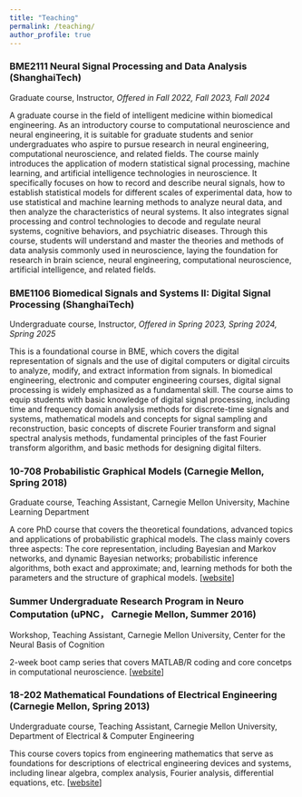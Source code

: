 ```yaml
---
title: "Teaching"
permalink: /teaching/
author_profile: true
---
```



### BME2111 Neural Signal Processing and Data Analysis (ShanghaiTech)
Graduate course, Instructor, *Offered in Fall 2022, Fall 2023, Fall 2024*

A graduate course in the field of intelligent medicine within biomedical engineering. As an introductory course to computational neuroscience and neural engineering, it is suitable for graduate students and senior undergraduates who aspire to pursue research in neural engineering, computational neuroscience, and related fields. The course mainly introduces the application of modern statistical signal processing, machine learning, and artificial intelligence technologies in neuroscience. It specifically focuses on how to record and describe neural signals, how to establish statistical models for different scales of experimental data, how to use statistical and machine learning methods to analyze neural data, and then analyze the characteristics of neural systems. It also integrates signal processing and control technologies to decode and regulate neural systems, cognitive behaviors, and psychiatric diseases. Through this course, students will understand and master the theories and methods of data analysis commonly used in neuroscience, laying the foundation for research in brain science, neural engineering, computational neuroscience, artificial intelligence, and related fields.


### BME1106 Biomedical Signals and Systems II: Digital Signal Processing (ShanghaiTech)
Undergraduate course, Instructor, *Offered in Spring 2023, Spring 2024, Spring 2025*

This is a foundational course in BME, which covers the digital representation of signals and the use of digital computers or digital circuits to analyze, modify, and extract information from signals. In biomedical engineering, electronic and computer engineering courses, digital signal processing is widely emphasized as a fundamental skill. The course aims to equip students with basic knowledge of digital signal processing, including time and frequency domain analysis methods for discrete-time signals and systems, mathematical models and concepts for signal sampling and reconstruction, basic concepts of discrete Fourier transform and signal spectral analysis methods, fundamental principles of the fast Fourier transform algorithm, and basic methods for designing digital filters.


### 10-708 Probabilistic Graphical Models (Carnegie Mellon, Spring 2018)
Graduate course, Teaching Assistant, Carnegie Mellon University, Machine Learning Department

A core PhD course that covers the theoretical foundations, advanced topics and applications of probabilistic graphical models. The class mainly covers three aspects: The core representation, including Bayesian and Markov networks, and dynamic Bayesian networks; probabilistic inference algorithms, both exact and approximate; and, learning methods for both the parameters and the structure of graphical models. [[website](https://kayhan.dbmi.pitt.edu/node/38)] 


### Summer Undergraduate Research Program in Neuro Computation (uPNC， Carnegie Mellon, Summer 2016)
Workshop, Teaching Assistant, Carnegie Mellon University, Center for the Neural Basis of Cognition

2-week boot camp series that covers MATLAB/R coding and core concetps in computational neuroscience. [[website](http://www.cnbc.cmu.edu/training/undergraduate/summer-undergraduate-research-program-in-computational-neuroscience/)]

### 18-202 Mathematical Foundations of Electrical Engineering (Carnegie Mellon, Spring 2013)
Undergraduate course, Teaching Assistant, Carnegie Mellon University, Department of Electrical & Computer Engineering

This course covers topics from engineering mathematics that serve as foundations for descriptions of electrical engineering devices and systems, including linear algebra, complex analysis, Fourier analysis, differential equations, etc. [[website](https://courses.ece.cmu.edu//18202)]

